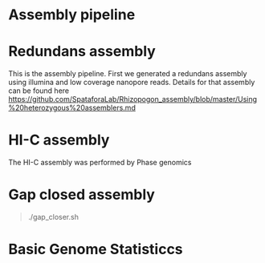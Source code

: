 # Assembly pipeline
# Redundans assembly
This is the assembly pipeline. First we generated a redundans assembly using illumina and low coverage nanopore reads. Details for  that assembly can be found here https://github.com/SpataforaLab/Rhizopogon_assembly/blob/master/Using%20heterozygous%20assemblers.md
# HI-C assembly
The HI-C assembly was performed by Phase genomics
# Gap closed assembly

> ./gap_closer.sh

# Basic Genome Statisticcs


